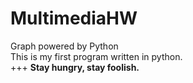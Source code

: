 # MultimediaHW
Graph powered by Python  
This is my first program written in python.  
+++
__Stay hungry, stay foolish.__
